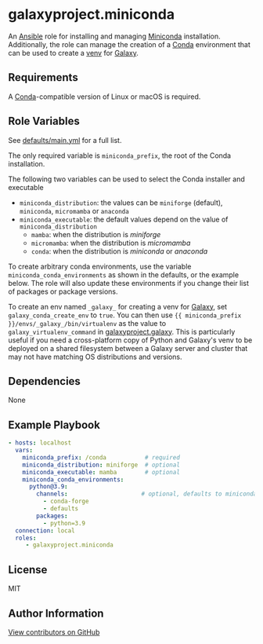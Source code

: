 galaxyproject.miniconda
=======================

An [Ansible][ansible] role for installing and managing [Miniconda][miniconda] installation. Additionally, the role can
manage the creation of a [Conda][conda] environment that can be used to create a [venv][venv] for [Galaxy][galaxy].

[ansible]: https://www.ansible.com/
[miniconda]: https://docs.conda.io/en/latest/miniconda.html
[conda]: https://docs.conda.io/en/latest/
[venv]: https://docs.python.org/3/tutorial/venv.html
[galaxy]: https://galaxyproject.org/

Requirements
------------

A [Conda][conda]-compatible version of Linux or macOS is required.

Role Variables
--------------

See [defaults/main.yml](defaults/main.yml) for a full list.

The only required variable is `miniconda_prefix`, the root of the Conda installation.

The following two variables can be used to select the Conda installer and executable

- `miniconda_distribution`: the values can be `miniforge` (default), `miniconda`, `micromamba` or `anaconda`
- `miniconda_executable`: the default values depend on the value of `miniconda_distribution`
  - `mamba`: when the distribution is _miniforge_
  - `micromamba`: when the distribution is _micromamba_
  - `conda`: when the distribution is _miniconda_ or _anaconda_

To create arbitrary conda environments, use the variable `miniconda_conda_environments` as shown in the defaults, or the
example below. The role will also update these environments if you change their list of packages or package versions.

To create an env named `_galaxy_` for creating a venv for [Galaxy][galaxy], set `galaxy_conda_create_env` to `true`. You
can then use `{{ miniconda_prefix }}/envs/_galaxy_/bin/virtualenv` as the value to `galaxy_virtualenv_command` in
[galaxyproject.galaxy][galaxy-role]. This is particularly useful if you need a cross-platform copy of Python and
Galaxy's venv to be deployed on a shared filesystem between a Galaxy server and cluster that may not have matching OS
distributions and versions.

[galaxy-role]: https://github.com/galaxyproject/ansible-galaxy

Dependencies
------------

None

Example Playbook
----------------

```yaml
- hosts: localhost
  vars:
    miniconda_prefix: /conda           # required
    miniconda_distribution: miniforge  # optional
    miniconda_executable: mamba        # optional
    miniconda_conda_environments:
      python@3.9:
        channels:                     # optional, defaults to miniconda_channels
          - conda-forge
          - defaults
        packages:
          - python=3.9
  connection: local
  roles:
     - galaxyproject.miniconda
```

License
-------

MIT

Author Information
------------------

[View contributors on GitHub](https://github.com/galaxyproject/ansible-miniconda/graphs/contributors)
